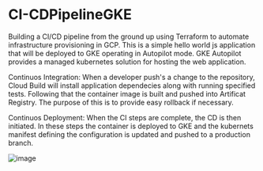# CI-CDPipelineGKE

Building a CI/CD pipeline from the ground up using Terraform to automate infrastructure provisioning in GCP. This is a simple hello world js application that will be deployed to GKE operating in Autopilot mode. GKE Autopilot provides a managed kubernetes solution for hosting the web application.

Continuos Integration: When a developer push's a change to the repository, Cloud Build will install application dependecies along with running specified tests. Following that the container image is built and pushed into Artificat Registry. The purpose of this is to provide easy rollback if necessary. 

Continuos Deployment: When the CI steps are complete, the CD is then initiated. In these steps the container is deployed to GKE and the kubernets manifest defining the configuration is updated and pushed to a production branch.

![image](https://github.com/ohakawati/CI-CDPipelineGKE/assets/89810188/540d2e66-16ab-41f2-89d7-ca40e176ea20)
